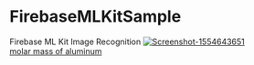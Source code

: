 # FirebaseMLKitSample
Firebase ML Kit Image Recognition
<a href="https://ibb.co/jwKJJTg"><img src="https://i.ibb.co/qgGJJdk/Screenshot-1554643651.png" alt="Screenshot-1554643651" border="0"></a><br /><a target='_blank' href='https://aluminumsulfate.net/aluminum'>molar mass of aluminum</a><br />
